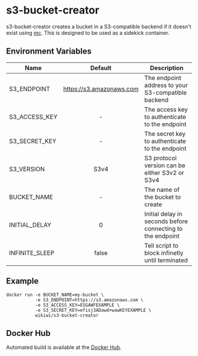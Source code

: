 # s3-bucket-creator
s3-bucket-creator creates a bucket in a S3-compatible backend if it doesn't exist using [mc](https://github.com/minio/mc). This is designed to be used as a sidekick container.

## Environment Variables
| Name           | Default                  | Description                                                |
| -------------- |:------------------------:| ---------------------------------------------------------- |
| S3_ENDPOINT    | https://s3.amazonaws.com | The endpoint address to your S3-compatible backend         |
| S3_ACCESS_KEY  | -                        | The access key to authenticate to the endpoint             |
| S3_SECRET_KEY  | -                        | The secret key to authenticate to the endpoint             |
| S3_VERSION     | S3v4                     | S3 protocol version can be either S3v2 or S3v4             |
| BUCKET_NAME    | -                        | The name of the bucket to create                           |
| INITIAL_DELAY  | 0                        | Initial delay in seconds before connecting to the endpoint |
| INFINITE_SLEEP | false                    | Tell script to block infinetly until terminated            |

## Example

    docker run -e BUCKET_NAME=my-bucket \
               -e S3_ENDPOINT=https://s3.amazonaws.com \
               -e S3_ACCESS_KEY=ESGAWFEXAMPLE \
               -e S3_SECRET_KEY=efisj3ADawd+wawKEYEXAMPLE \
               wikiwi/s3-bucket-creator

## Docker Hub
Automated build is available at the [Docker Hub](https://hub.docker.com/r/wikiwi/s3-bucket-creator).

